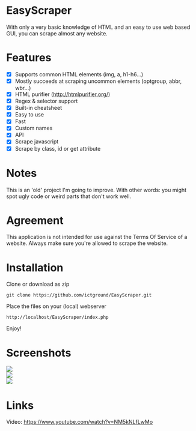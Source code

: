 # EasyScraper
With only a very basic knowledge of HTML and an easy to use web based GUI, you can scrape almost any website.
# Features
- [x] Supports common HTML elements (img, a, h1-h6...)
- [x] Mostly succeeds at scraping uncommon elements (optgroup, abbr, wbr...)
- [x] HTML purifier (http://htmlpurifier.org/)
- [x] Regex & selector support
- [x] Built-in cheatsheet
- [x] Easy to use
- [x] Fast
- [x] Custom names
- [x] API
- [x] Scrape javascript
- [x] Scrape by class, id or get attribute
# Notes
This is an 'old' project I'm going to improve. With other words: you might spot ugly code or weird parts that don't work well.
# Agreement
This application is not intended for use against the Terms Of Service of a website.
Always make sure you're allowed to scrape the website.
# Installation
Clone or download as zip
```
git clone https://github.com/ictground/EasyScraper.git
```
Place the files on your (local) webserver
```
http://localhost/EasyScraper/index.php
```
Enjoy!
# Screenshots
<img src='https://i.imgur.com/4kDIiOi.png'/><br/>
<img src='https://i.imgur.com/BBh4FYq.png'/><br/>
<img src='https://i.imgur.com/E5hOjqu.png'/>
# Links
Video: https://www.youtube.com/watch?v=NM5kNLfLwMo
